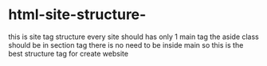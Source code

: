 # html-site-structure-
this is site tag structure
every site should has only 1 main tag
the aside class should be in section tag there is no need to be inside main
so this is the best structure tag for create website
